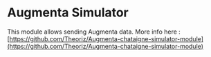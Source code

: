 # Augmenta Simulator

This module allows sending Augmenta data. More info here : [https://github.com/Theoriz/Augmenta-chataigne-simulator-module](https://github.com/Theoriz/Augmenta-chataigne-simulator-module)


